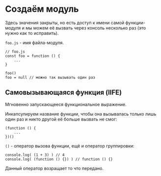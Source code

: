 # Создаём модуль

Здесь значения закрыты, но есть доступ к имени самой функции-модуля и мы можем её вызвать через консоль несколько раз (это нужно как то исправить).

`foo.js` - имя файла-модуля.

    // foo.js
    const foo = function () {
        ...
    }

    foo()
    foo = null // можно так вызывать один раз

## Самовызывающаяся функция (IIFE)
Мгновенно запускающееся функциональное выражение.

Инкапсулируем название функции, чтобы она вызывалась только лишь один раз и никто другой её больше вызвать не смог:

    (function () {
        ...
    })()

`()` - оператор вызова функции, ещё и оператор группировки:

    console.log( (1 + 3) ) // 4
    console.log( (function () {}) ) // function () {}

Данный оператор возращает то что передано.
